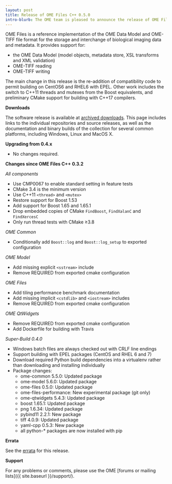 ```yaml
---
layout: post
title: Release of OME Files C++ 0.5.0
intro-blurb: The OME team is pleased to announce the release of OME Files C++ 0.5.0
---
```

OME Files is a reference implementation of the OME Data Model and
OME-TIFF file format for the storage and interchange of biological
imaging data and metadata.  It provides support for:

- the OME Data Model (model objects, metadata store, XSL transforms
  and XML validation)
- OME-TIFF reading
- OME-TIFF writing

The main change in this release is the re-addition of compatibility
code to permit building on CentOS6 and RHEL6 with EPEL.  Other work
includes the switch to C++11 threads and mutexes from the Boost
equivalents, and preliminary CMake support for building with C++17
compilers.

**Downloads**

The software release is available at [archived downloads](https://downloads.openmicroscopy.org/ome-files-cpp/0.5.0/). This
page includes links to the individual repositories and source
releases, as well as the documentation and binary builds of the
collection for several common platforms, including Windows, Linux and
MacOS X.

**Upgrading from 0.4.x**

- No changes required.

**Changes since OME Files C++ 0.3.2**

*All components*

- Use CMP0067 to enable standard setting in feature tests
- CMake 3.4 is the minimum version
- Use C++11 `<thread>` and `<mutex>`
- Restore support for Boost 1.53
- Add support for Boost 1.65 and 1.65.1
- Drop embedded copies of CMake `FindBoost`, `FindXalanC` and `FindXercesC`
- Only run thread tests with CMake ≥3.8

*OME Common*

- Conditionally add `Boost::log` and `Boost::log_setup` to exported configuration

*OME Model*

- Add missing explicit `<sstream>` include
- Remove REQUIRED from exported cmake configuration

*OME Files*

- Add tiling performance benchmark documentation
- Add missing implicit `<cstdlib>` and `<iostream>` includes
- Remove REQUIRED from exported cmake configuration

*OME QtWidgets*

- Remove REQUIRED from exported cmake configuration
- Add Dockerfile for building with Travis

*Super-Build 0.4.0*

- Windows batch files are always checked out with CRLF line endings
- Support building with EPEL packages (CentOS and RHEL 6 and 7)
- Download required Python build dependencies into a virtualenv
  rather than downloading and installing individually
- Package changes:
  - ome-common 5.5.0: Updated package
  - ome-model 5.6.0: Updated package
  - ome-files 0.5.0: Updated package
  - ome-files-performance: New experimental package (git only)
  - ome-qtwidgets 5.4.3: Updated package
  - boost 1.65.1: Updated package
  - png 1.6.34: Updated package
  - pybind11 2.2.1: New package
  - tiff 4.0.9: Updated package
  - yaml-cpp 0.5.3: New package
  - all python-* packages are now installed with pip

**Errata**

See the
[errata](https://docs.openmicroscopy.org/ome-files-cpp/0.5.0/ome-cmake-superbuild/manual/html/errata.html)
for this release.

**Support**

For any problems or comments, please use the OME [forums or mailing lists]({{ site.baseurl }}/support/).
